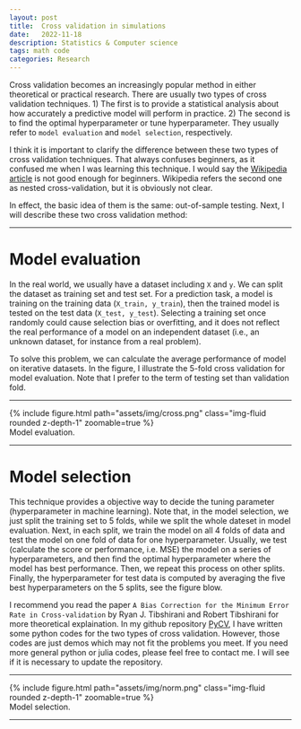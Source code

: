 ```yaml
---
layout: post
title:  Cross validation in simulations
date:   2022-11-18
description: Statistics & Computer science
tags: math code
categories: Research
---
```

Cross validation becomes an increasingly popular method in either theoretical or practical research. There are usually two types of cross validation techniques. 1) The first is to provide a statistical analysis about how accurately a predictive model will perform in practice. 2) The second is to find the optimal hyperparameter or tune hyperparameter. They usually refer to `model evaluation` and `model selection`, respectively.

I think it is important to clarify the difference between these two types of cross validation techniques. That always confuses beginners, as it confused me when I was learning this technique. I would say the [Wikipedia article](https://en.wikipedia.org/wiki/Cross-validation_(statistics)) is not good enough for beginners. Wikipedia refers the second one as nested cross-validation, but it is obviously not clear.

In effect, the basic idea of them is the same: out-of-sample testing. Next, I will describe these two cross validation method:

***

# Model evaluation

In the real world, we usually have a dataset including `X` and `y`. We can split the dataset as training set and test set. For a prediction task, a model is training on the training data (`X_train, y_train`), then the trained model is tested on the test data (`X_test, y_test`). Selecting a training set once randomly could cause selection bias or overfitting, and it does not reflect the real performance of a model on an independent dataset (i.e., an unknown dataset, for instance from a real problem).

To solve this problem, we can calculate the average performance of model on iterative datasets. In the figure, I illustrate the 5-fold cross validation for model evaluation. Note that I prefer to the term of testing set than validation fold.

<hr>

<div class="row mt-3">
    <div class="col-sm mt-3 mt-md-0">
        {% include figure.html path="assets/img/cross.png" class="img-fluid rounded z-depth-1" zoomable=true %}
    </div>
</div>
<div class="caption">
    Model evaluation.
</div>

<hr>


# Model selection

This technique provides a objective way to decide the tuning parameter (hyperparameter in machine learning). Note that, in the model selection, we just split the training set to 5 folds, while we split the whole dateset in model evaluation. Next, in each split, we train the model on all 4 folds of data and test the model on one fold of data for one hyperparameter. Usually, we test (calculate the score or performance, i.e. MSE) the model on a series of hyperparameters, and then find the optimal hyperparameter where the model has best performance. Then, we repeat this process on other splits. Finally, the hyperparameter for test data is computed by averaging the five best hyperparameters on the 5 splits, see the figure blow.

I recommend you read the paper `A Bias Correction for the Minimum Error Rate in Cross-validation` by Ryan J. Tibshirani and Robert Tibshirani for more theoretical explaination. In my github repository [PyCV](https://github.com/zhiqiangliao/PyCV), I have written some python codes for the two types of cross validation. However, those codes are just demos which may not fit the problems you meet. If you need more general python or julia codes, please feel free to contact me. I will see if it is necessary to update the repository.

<hr>

<div class="row mt-3">
    <div class="col-sm mt-3 mt-md-0">
        {% include figure.html path="assets/img/norm.png" class="img-fluid rounded z-depth-1" zoomable=true %}
    </div>
</div>
<div class="caption">
    Model selection.
</div>

<hr>

